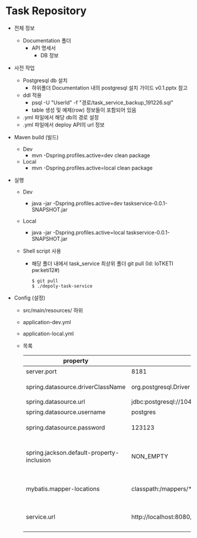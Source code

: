 # Task Repository

- 전체 정보

  - Documentation 폴더
    - API 명세서
      - DB 정보
  
- 사전 작업

  - Postgresql db 설치
    - 하위폴더 Documentation 내의 postgresql 설치 가이드 v0.1.pptx 참고
  - ddl 적용
    - psql -U "UserId" -f "경로/task_service_backup_191226.sql"
    - table 생성 및 예제(row) 정보들이 포함되어 있음
  - .yml 파일에서 해당 db의 경로 설정
  - .yml 파일에서 deploy API의 url 정보

- Maven build (빌드)

  - Dev
    - mvn -Dspring.profiles.active=dev clean package
  - Local
    - mvn -Dspring.profiles.active=local clean package

- 실행

  - Dev

    - java -jar -Dspring.profiles.active=dev taskservice-0.0.1-SNAPSHOT.jar

  - Local

    - java -jar -Dspring.profiles.active=local taskservice-0.0.1-SNAPSHOT.jar

  - Shell script 사용

    - 해당 폴더 내에서 task_service 최상위 폴더 git pull (Id: IoTKETI pw:keti12#)

      ```shell
      $ git pull
      $ ./depoly-task-service
      ```

      

- Config (설정)

  - src/main/resources/ 하위

  - application-dev.yml

  - application-local.yml

  - 목록

    | property                                  | Sample                                           | Description                                  |
    | ----------------------------------------- | ------------------------------------------------ | -------------------------------------------- |
    | server.port                               | 8181                                             | 포트정보                                     |
    | spring.datasource.driverClassName         | org.postgresql.Driver                            | jdbc 드라이버                                |
    | spring.datasource.url                     | jdbc:postgresql://104.199.128.18:5432/disposable | Db url                                       |
    | spring.datasource.username                | postgres                                         | db 유저 이름                                 |
    | spring.datasource.password                | 123123                                           | db 유저 패스워드                             |
    | spring.jackson.default-property-inclusion | NON_EMPTY                                        | 정보 반환시 null을 가진 필드는 반환하지 않음 |
    | mybatis.mapper-locations                  | classpath:/mappers/*.xml                         | Mapper scan을 위한 정보                      |
    | service.url                               | http://localhost:8080/cloudServer/deploy         | deploy를 위한 deploy api url 정보            |

    
